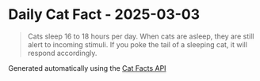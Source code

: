 # Daily Cat Fact - 2025-03-03

> Cats sleep 16 to 18 hours per day. When cats are asleep, they are still alert to incoming stimuli. If you poke the tail of a sleeping cat, it will respond accordingly.

Generated automatically using the [Cat Facts API](https://catfact.ninja)
